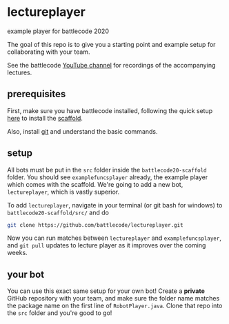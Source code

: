 # lectureplayer
example player for battlecode 2020

The goal of this repo is to give you a starting point and example setup for collaborating with your team.

See the battlecode [YouTube channel](https://www.youtube.com/channel/UCOrfTSnyimIXfYzI8j_-CTQ) for recordings of the accompanying lectures.

## prerequisites

First, make sure you have battlecode installed, following the quick setup [here](http://2020.battlecode.org/getting-started) to install the [scaffold](https://github.com/battlecode/battlecode20-scaffold).

Also, install [git](https://git-scm.com/) and understand the basic commands.

## setup

All bots must be put in the `src` folder inside the `battlecode20-scaffold` folder.
You should see `examplefuncsplayer` already, the example player which comes with the scaffold.
We're going to add a new bot, `lectureplayer`, which is vastly superior.

To add `lectureplayer`, navigate in your terminal (or git bash for windows) to `battlecode20-scaffold/src/` and do
```bash
git clone https://github.com/battlecode/lectureplayer.git
```
Now you can run matches between `lectureplayer` and `examplefuncsplayer`, and `git pull` updates to lecture player as it improves over the coming weeks.

## your bot

You can use this exact same setup for your own bot!
Create a **private** GitHub repository with your team, and make sure the folder name matches the package name on the first line of `RobotPlayer.java`.
Clone that repo into the `src` folder and you're good to go!
